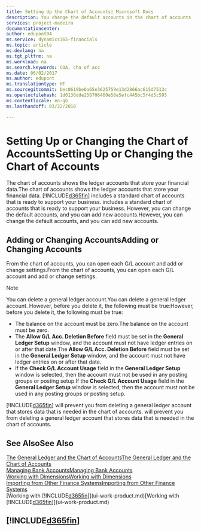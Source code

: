 ```yaml
---
title: Setting Up the Chart of Accounts| Microsoft Docs
description: You change the default accounts in the chart of accounts (COA), and you can add new accounts.
services: project-madeira
documentationcenter: 
author: edupont04
ms.service: dynamics365-financials
ms.topic: article
ms.devlang: na
ms.tgt_pltfrm: na
ms.workload: na
ms.search.keywords: COA, cha of acc
ms.date: 06/02/2017
ms.author: edupont
ms.translationtype: HT
ms.sourcegitcommit: bec0619be0a65e3625759e13d2866ac615d7513c
ms.openlocfilehash: 1d0130dde256706460e58e5efc445bc5f4d5c595
ms.contentlocale: en-gb
ms.lasthandoff: 03/22/2018

---
```

# <a name="setting-up-or-changing-the-chart-of-accounts"></a><span data-ttu-id="c8854-103">Setting Up or Changing the Chart of Accounts</span><span class="sxs-lookup"><span data-stu-id="c8854-103">Setting Up or Changing the Chart of Accounts</span></span>
<span data-ttu-id="c8854-104">The chart of accounts shows the ledger accounts that store your financial data.</span><span class="sxs-lookup"><span data-stu-id="c8854-104">The chart of accounts shows the ledger accounts that store your financial data.</span></span> [!INCLUDE[d365fin](includes/d365fin_md.md)]<span data-ttu-id="c8854-105"> includes a standard chart of accounts that is ready to support your business.</span><span class="sxs-lookup"><span data-stu-id="c8854-105"> includes a standard chart of accounts that is ready to support your business.</span></span>
<span data-ttu-id="c8854-106">However, you can change the default accounts, and you can add new accounts.</span><span class="sxs-lookup"><span data-stu-id="c8854-106">However, you can change the default accounts, and you can add new accounts.</span></span>  

## <a name="adding-or-changing-accounts"></a><span data-ttu-id="c8854-107">Adding or Changing Accounts</span><span class="sxs-lookup"><span data-stu-id="c8854-107">Adding or Changing Accounts</span></span>
<span data-ttu-id="c8854-108">From the chart of accounts, you can open each G/L account and add or change settings.</span><span class="sxs-lookup"><span data-stu-id="c8854-108">From the chart of accounts, you can open each G/L account and add or change settings.</span></span>

> [!NOTE]  
>   <span data-ttu-id="c8854-109">You can delete a general ledger account.</span><span class="sxs-lookup"><span data-stu-id="c8854-109">You can delete a general ledger account.</span></span> <span data-ttu-id="c8854-110">However, before you delete it, the following must be true:</span><span class="sxs-lookup"><span data-stu-id="c8854-110">However, before you delete it, the following must be true:</span></span>  

* <span data-ttu-id="c8854-111">The balance on the account must be zero.</span><span class="sxs-lookup"><span data-stu-id="c8854-111">The balance on the account must be zero.</span></span>  
* <span data-ttu-id="c8854-112">The **Allow G/L Acc. Deletion Before** field must be set in the **General Ledger Setup** window, and the account must not have ledger entries on or after that date.</span><span class="sxs-lookup"><span data-stu-id="c8854-112">The **Allow G/L Acc. Deletion Before** field must be set in the **General Ledger Setup** window, and the account must not have ledger entries on or after that date.</span></span>  
* <span data-ttu-id="c8854-113">If the **Check G/L Account Usage** field in the **General Ledger Setup** window is selected, then the account must not be used in any posting groups or posting setup.</span><span class="sxs-lookup"><span data-stu-id="c8854-113">If the **Check G/L Account Usage** field in the **General Ledger Setup** window is selected, then the account must not be used in any posting groups or posting setup.</span></span>  

[!INCLUDE[d365fin](includes/d365fin_md.md)]<span data-ttu-id="c8854-114"> will prevent you from deleting a general ledger account that stores data that is needed in the chart of accounts.</span><span class="sxs-lookup"><span data-stu-id="c8854-114"> will prevent you from deleting a general ledger account that stores data that is needed in the chart of accounts.</span></span>  

## <a name="see-also"></a><span data-ttu-id="c8854-115">See Also</span><span class="sxs-lookup"><span data-stu-id="c8854-115">See Also</span></span>
[<span data-ttu-id="c8854-116">The General Ledger and the Chart of Accounts</span><span class="sxs-lookup"><span data-stu-id="c8854-116">The General Ledger and the Chart of Accounts</span></span>](finance-general-ledger.md)  
[<span data-ttu-id="c8854-117">Managing Bank Accounts</span><span class="sxs-lookup"><span data-stu-id="c8854-117">Managing Bank Accounts</span></span>](bank-manage-bank-accounts.md)  
[<span data-ttu-id="c8854-118">Working with Dimensions</span><span class="sxs-lookup"><span data-stu-id="c8854-118">Working with Dimensions</span></span>](finance-dimensions.md)  
[<span data-ttu-id="c8854-119">Importing from Other Finance Systems</span><span class="sxs-lookup"><span data-stu-id="c8854-119">Importing from Other Finance Systems</span></span>](upload-data.md)  
<span data-ttu-id="c8854-120">[Working with [!INCLUDE[d365fin](includes/d365fin_md.md)]](ui-work-product.md)</span><span class="sxs-lookup"><span data-stu-id="c8854-120">[Working with [!INCLUDE[d365fin](includes/d365fin_md.md)]](ui-work-product.md)</span></span>  

## [!INCLUDE[d365fin](includes/free_trial_md.md)]

